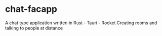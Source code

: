 # chat-facapp
A chat type application written in Rust - Tauri - Rocket
Creating rooms and talking to people at distance
